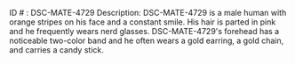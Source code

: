 ID # : DSC-MATE-4729
Description: DSC-MATE-4729 is a male human with orange stripes on his face and a constant smile. His hair is parted in pink and he frequently wears nerd glasses. DSC-MATE-4729's forehead has a noticeable two-color band and he often wears a gold earring, a gold chain, and carries a candy stick.